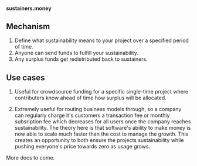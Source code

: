 #### sustainers.money

## Mechanism

1. Define what sustainability means to your project over a specified period of time.
2. Anyone can send funds to fulfill your sustainability.
3. Any surplus funds get redistributed back to sustainers.

## Use cases

1. Useful for crowdsource funding for a specific single-time project where contributers know ahead of time how surplus will be allocated.

2. Extremely useful for routing business models through, so a company can regularly charge it's customers a transaction fee or monthly subsription fee which decreases for all users once the company reaches sustainability. The theory here is that software's ability to make money is now able to scale much faster than the cost to manage the growth. This creates an opportunity to both ensure the projects sustainability while pushing everyone's price towards zero as usage grows.


More docs to come.